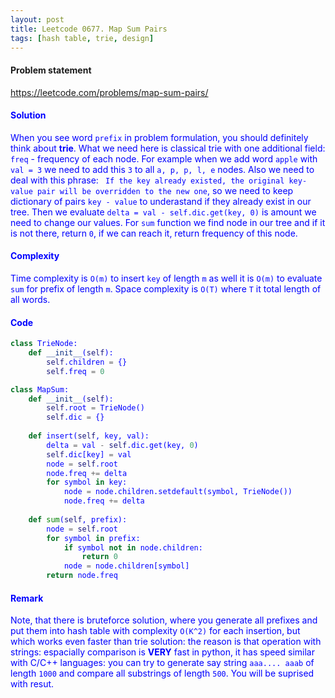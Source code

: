 ```yaml
---
layout: post
title: Leetcode 0677. Map Sum Pairs
tags: [hash table, trie, design]
---
```


#### Problem statement

<a href="https://leetcode.com/problems/map-sum-pairs/"> <font color = blue>https://leetcode.com/problems/map-sum-pairs/

#### Solution
When you see word `prefix` in problem formulation, you should definitely think about **trie**. What we need here is classical trie with one additional field: `freq` - frequency of each node. For example when we add word `apple` with `val = 3` we need to add this `3` to all `a, p, p, l, e` nodes. Also we need to deal with this phrase: ` If the key already existed, the original key-value pair will be overridden to the new one`, so we need to keep dictionary of pairs `key - value` to underastand if they already exist in our tree. Then we evaluate `delta = val - self.dic.get(key, 0)` is amount we need to change our values.  For `sum` function we find node in our tree and if it is not there, return `0`, if we can reach it, return frequency of this node.

#### Complexity
Time complexity is `O(m)` to insert `key` of length `m` as well it is `O(m)` to evaluate `sum` for prefix of length `m`. Space complexity is `O(T)` where `T` it total length of all words.  

#### Code
```python
class TrieNode:
    def __init__(self):
        self.children = {}
        self.freq = 0

class MapSum:
    def __init__(self):
        self.root = TrieNode()
        self.dic = {}
        
    def insert(self, key, val):
        delta = val - self.dic.get(key, 0)
        self.dic[key] = val
        node = self.root
        node.freq += delta
        for symbol in key:
            node = node.children.setdefault(symbol, TrieNode())
            node.freq += delta
        
    def sum(self, prefix):
        node = self.root
        for symbol in prefix:
            if symbol not in node.children:
                return 0
            node = node.children[symbol]
        return node.freq
```

#### Remark
Note, that there is bruteforce solution, where you generate all prefixes and put them into hash table with complexity `O(K^2)` for each insertion, but which works even faster than trie solution: the reason is that operation with strings: espacially comparison is **VERY** fast in python, it has speed similar with C/C++ languages: you can try to generate say string `aaa.... aaab` of length `1000` and compare all substrings of length `500`. You will be suprised with resut.